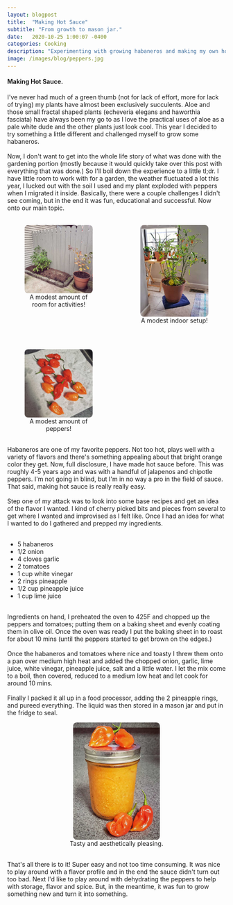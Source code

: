 ```yaml
---
layout: blogpost
title:  "Making Hot Sauce"
subtitle: "From growth to mason jar."
date:   2020-10-25 1:00:07 -0400
categories: Cooking
description: "Experimenting with growing habaneros and making my own hot sauce."
image: /images/blog/peppers.jpg
---
```

<h4>Making Hot Sauce.</h4>
I've never had much of a green thumb (not for lack of effort, more for lack of trying) my plants have almost been exclusively succulents. Aloe and those small fractal shaped plants (echeveria elegans and haworthia fasciata) have always been my go to as I love the practical uses of aloe as a pale white dude and the other plants just look cool. This year I decided to try something a little different and challenged myself to grow some habaneros.
<br>
<br>
Now, I don't want to get into the whole life story of what was done with the gardening portion (mostly because it would quickly take over this post with everything that was done.) So I'll boil down the experience to a little tl;dr. I have little room to work with for a garden, the weather fluctuated a lot this year, I lucked out with the soil I used and my plant exploded with peppers when I migrated it inside. Basically, there were a couple challenges I didn't see coming, but in the end it was fun, educational and successful. Now onto our main topic.
<br>
<br>
<div class="row" style="display: grid;grid-gap: 30px;
grid-template-columns: repeat(auto-fill,minmax(220px,1fr));">
	<div class="column" style="box-sizing: border-box;">
		<figure>
			<img src="/images/blog/garden.jpg" alt="A small garden with a couple plants." style="display: block;margin-left: auto;margin-right: auto;width: 200px;border-radius: 8px;">
			<figcaption style="text-align: center;">A modest amount of room for activities!</figcaption>
		</figure>
	</div>
	<div class="column" style="box-sizing: border-box;">
		<figure>
			<img src="/images/blog/plant.jpg" alt="A pepper plant set up indoors." style="display: block;margin-left: auto;margin-right: auto;width: 200px;border-radius: 8px;">
			<figcaption style="text-align: center;">A modest indoor setup!</figcaption>
		</figure>
	</div>
	<div class="column" style="box-sizing: border-box;">
		<figure>
			<img src="/images/blog/peppers.jpg" alt="A hand full of habaneros on a paper towel." style="display: block;margin-left: auto;margin-right: auto;width: 200px;border-radius: 8px;">
			<figcaption style="text-align: center;">A modest amount of peppers!</figcaption>
		</figure>
	</div>
</div>
<br>
Habaneros are one of my favorite peppers. Not too hot, plays well with a variety of flavors and there's something appealing about that bright orange color they get. Now, full disclosure, I have made hot sauce before. This was roughly 4-5 years ago and was with a handful of jalapenos and chipotle peppers. I'm not going in blind, but I'm in no way a pro in the field of sauce. That said, making hot sauce is really really easy.
<br>
<br>
Step one of my attack was to look into some base recipes and get an idea of the flavor I wanted. I kind of cherry picked bits and pieces from several to get where I wanted and improvised as I felt like. Once I had an idea for what I wanted to do I gathered and prepped my ingredients.
<br>
<br>
<ul>
	<li>5 habaneros</li>
	<li>1/2 onion</li>
	<li>4 cloves garlic</li>
	<li>2 tomatoes</li>
	<li>1 cup white vinegar</li>
	<li>2 rings pineapple</li>
	<li>1/2 cup pineapple juice</li>
	<li>1 cup lime juice</li>
</ul>
<br>
Ingredients on hand, I preheated the oven to 425F and chopped up the peppers and tomatoes; putting them on a baking sheet and evenly coating them in olive oil. Once the oven was ready I put the baking sheet in to roast for about 10 mins (until the peppers started to get brown on the edges.)
<br>
<br>
Once the habaneros and tomatoes where nice and toasty I threw them onto a pan over medium high heat and added the chopped onion, garlic, lime juice, white vinegar, pineapple juice, salt and a little water. I let the mix come to a boil, then covered, reduced to a medium low heat and let cook for around 10 mins.
<br>
<br>
Finally I packed it all up in a food processor, adding the 2 pineapple rings, and pureed everything. The liquid was then stored in a mason jar and put in the fridge to seal.
<br>
<figure>
	<img src="/images/blog/sauce.jpg" alt="A mason jar filled with hot sauce." style="display: block;margin-left: auto;margin-right: auto;width: 200px;border-radius: 8px;">
	<figcaption style="text-align: center;">Tasty and aesthetically pleasing.</figcaption>
</figure>
<br>
That's all there is to it! Super easy and not too time consuming. It was nice to play around with a flavor profile and in the end the sauce didn't turn out too bad. Next I'd like to play around with dehydrating the peppers to help with storage, flavor and spice. But, in the meantime, it was fun to grow something new and turn it into something.